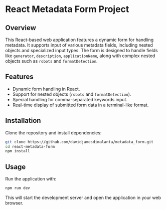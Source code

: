 # React Metadata Form Project

## Overview

This React-based web application features a dynamic form for handling metadata. It supports input of various metadata fields, including nested objects and specialized input types. The form is designed to handle fields like `generator`, `description`, `applicationName`, along with complex nested objects such as `robots` and `formatDetection`.

## Features

- Dynamic form handling in React.
- Support for nested objects (`robots` and `formatDetection`).
- Special handling for comma-separated keywords input.
- Real-time display of submitted form data in a terminal-like format.

## Installation

Clone the repository and install dependencies:

```bash
git clone https://github.com/davidjamesdimalanta/metadata_form.git
cd react-metadata-form
npm install
```

## Usage

Run the application with:

```bash
npm run dev
```

This will start the development server and open the application in your web browser.

